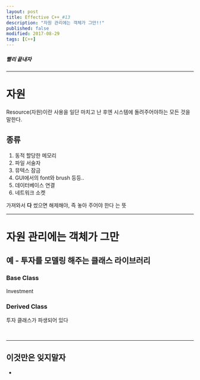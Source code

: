 ```yaml
---
layout: post
title: Effective C++_#13
description: "자원 관리에는 객체가 그만!!"
published: false
modified: 2017-08-29
tags: [C++]
---
```


##### 빨리 끝내자

---

# 자원
Resource(자원)이란 사용을 일단 마치고 난 후엔 시스템에 돌려주어야하는 모든 것을 말한다.  

## 종류
1. 동적 할당한 메모리
2. 파일 서술자
3. 뮤텍스 잠금
4. GUI에서의 font와 brush 등등..
5. 데이터베이스 연결
6. 네트워크 소켓

가져와서 **다** 썼으면 해제해야, 즉 놓아 주어야 한다 는 뜻

---

# 자원 관리에는 객체가 그만
## 예 - 투자를 모델링 해주는 클래스 라이브러리
### Base Class 
Investment

### Derived Class
투자 클래스가 파생되어 있다






<br/>

---

## 이것만은 잊지말자
- 